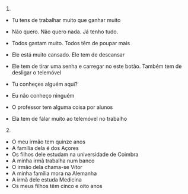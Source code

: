 1.
  - Tu tens de trabalhar muito que ganhar muito
  - Não quero. Não quero nada. Já tenho tudo.

  - Todos gastam muito. Todos têm de poupar mais
  
  - Ele está muito cansado. Ele tem de descansar

  - Ele tem de tirar uma senha e carregar no este botão. Também tem de desligar o telemóvel

  - Tu conheçes alguém aqui?
  - Eu não conheço ninguém

  - O professor tem alguma coisa por alunos

  - Ela tem de falar muito ao telemóvel no trabalho

2.
  - O meu irmão tem quinze anos
  - A família dela é dos Açores
  - Os filhos dele estudam na universidade de Coimbra
  - A minha irmã trabalha num banco
  - O irmão dela chama-se Vítor
  - A minha família mora na Alemanha
  - A irmã dele estuda Medicina
  - Os meus filhos têm cinco e oito anos